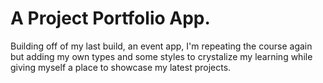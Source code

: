 # A Project Portfolio App.

Building off of my last build, an event app, I'm repeating the course again but adding my own types and some styles to crystalize my learning while giving myself a place to showcase my latest projects.
